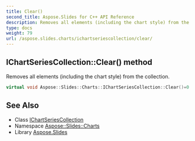 ```yaml
---
title: Clear()
second_title: Aspose.Slides for C++ API Reference
description: Removes all elements (including the chart style) from the collection.
type: docs
weight: 79
url: /aspose.slides.charts/ichartseriescollection/clear/
---
```

## IChartSeriesCollection::Clear() method


Removes all elements (including the chart style) from the collection.

```cpp
virtual void Aspose::Slides::Charts::IChartSeriesCollection::Clear()=0
```

## See Also

* Class [IChartSeriesCollection](../)
* Namespace [Aspose::Slides::Charts](../../)
* Library [Aspose.Slides](../../../)